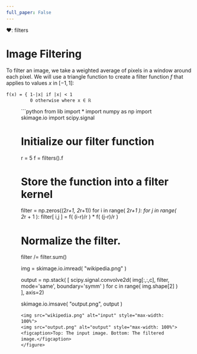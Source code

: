 ```yaml
---
full_paper: False
---
```

❤: filters

# Image Filtering

To filter an image, we take a weighted average of pixels in a window around each pixel. We will use a triangle function to create a <span class="def">filter function $f$</span> that applies to <span class="def">values $x$ in $[-1,1]$</span>:

```iheartla
f(x) = { 1-|x| if |x| < 1
         0 otherwise where x ∈ ℝ
```

<figure>
```python
from lib import *
import numpy as np
import skimage.io
import scipy.signal

# Initialize our filter function
r = 5
f = filters().f

# Store the function into a filter kernel
filter = np.zeros((2*r+1, 2*r+1))
for i in range( 2*r+1 ):
    for j in range( 2*r + 1 ):
        filter[ i,j ] = f( (i-r)/r ) * f( (j-r)/r )

# Normalize the filter.
filter /= filter.sum()

img = skimage.io.imread( "wikipedia.png" )

output = np.stack( [ scipy.signal.convolve2d( img[:,:,c], filter, mode='same', boundary='symm' ) for c in range( img.shape[2] ) ], axis=2)

skimage.io.imsave( "output.png", output )
```
<img src="wikipedia.png" alt="input" style="max-width: 100%">
<img src="output.png" alt="output" style="max-width: 100%">
<figcaption>Top: The input image. Bottom: The filtered image.</figcaption>
</figure>
